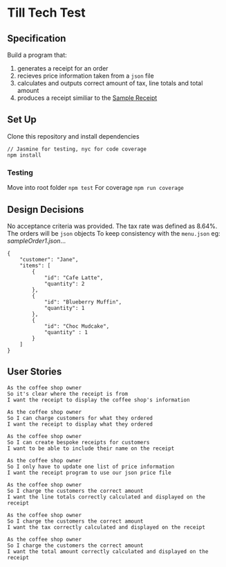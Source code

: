 # Till Tech Test

## Specification

Build a program that:
1. generates a receipt for an order 
2. recieves price information taken from a `json` file 
3. calculates and outputs correct amount of tax, line totals and total amount
4. produces a receipt similiar to the [Sample Receipt](images/receipt.jpg)

## Set Up

Clone this repository and install dependencies 
```
// Jasmine for testing, nyc for code coverage
npm install
```

### Testing

Move into root folder `npm test`
For coverage `npm run coverage`

## Design Decisions

No acceptance criteria was provided. 
The tax rate was defined as 8.64%.
The orders will be `json` objects To keep consistency with the `menu.json` eg:
*sampleOrder1.json*...
```
{
    "customer": "Jane",
    "items": [
        {
            "id": "Cafe Latte",
            "quantity": 2
        },
        {
            "id": "Blueberry Muffin",
            "quantity": 1 
        },
        {
            "id": "Choc Mudcake",
            "quantity" : 1
        }
    ]
}
```

## User Stories
```
As the coffee shop owner
So it's clear where the receipt is from
I want the receipt to display the coffee shop's information

As the coffee shop owner
So I can charge customers for what they ordered
I want the receipt to display what they ordered

As the coffee shop owner
So I can create bespoke receipts for customers
I want to be able to include their name on the receipt

As the coffee shop owner
So I only have to update one list of price information
I want the receipt program to use our json price file

As the coffee shop owner
So I charge the customers the correct amount
I want the line totals correctly calculated and displayed on the receipt

As the coffee shop owner
So I charge the customers the correct amount
I want the tax correctly calculated and displayed on the receipt

As the coffee shop owner
So I charge the customers the correct amount
I want the total amount correctly calculated and displayed on the receipt
```
